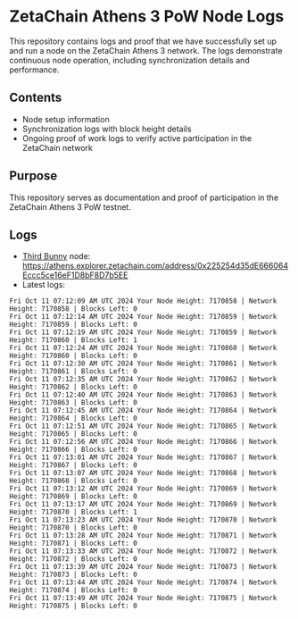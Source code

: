 # ZetaChain Athens 3 PoW Node Logs
This repository contains logs and proof that we have successfully set up and run a node on the ZetaChain Athens 3 network. The logs demonstrate continuous node operation, including synchronization details and performance.

## Contents
- Node setup information
- Synchronization logs with block height details
- Ongoing proof of work logs to verify active participation in the ZetaChain network

## Purpose
This repository serves as documentation and proof of participation in the ZetaChain Athens 3 PoW testnet.

## Logs

- [Third Bunny](https://thirdbunny.xyz/) node: https://athens.explorer.zetachain.com/address/0x225254d35dE666064Eccc5ce16eF1D8bF8D7b5EE
- Latest logs:
```
Fri Oct 11 07:12:09 AM UTC 2024 Your Node Height: 7170858 | Network Height: 7170858 | Blocks Left: 0
Fri Oct 11 07:12:14 AM UTC 2024 Your Node Height: 7170859 | Network Height: 7170859 | Blocks Left: 0
Fri Oct 11 07:12:19 AM UTC 2024 Your Node Height: 7170859 | Network Height: 7170860 | Blocks Left: 1
Fri Oct 11 07:12:24 AM UTC 2024 Your Node Height: 7170860 | Network Height: 7170860 | Blocks Left: 0
Fri Oct 11 07:12:30 AM UTC 2024 Your Node Height: 7170861 | Network Height: 7170861 | Blocks Left: 0
Fri Oct 11 07:12:35 AM UTC 2024 Your Node Height: 7170862 | Network Height: 7170862 | Blocks Left: 0
Fri Oct 11 07:12:40 AM UTC 2024 Your Node Height: 7170863 | Network Height: 7170863 | Blocks Left: 0
Fri Oct 11 07:12:45 AM UTC 2024 Your Node Height: 7170864 | Network Height: 7170864 | Blocks Left: 0
Fri Oct 11 07:12:51 AM UTC 2024 Your Node Height: 7170865 | Network Height: 7170865 | Blocks Left: 0
Fri Oct 11 07:12:56 AM UTC 2024 Your Node Height: 7170866 | Network Height: 7170866 | Blocks Left: 0
Fri Oct 11 07:13:01 AM UTC 2024 Your Node Height: 7170867 | Network Height: 7170867 | Blocks Left: 0
Fri Oct 11 07:13:07 AM UTC 2024 Your Node Height: 7170868 | Network Height: 7170868 | Blocks Left: 0
Fri Oct 11 07:13:12 AM UTC 2024 Your Node Height: 7170869 | Network Height: 7170869 | Blocks Left: 0
Fri Oct 11 07:13:17 AM UTC 2024 Your Node Height: 7170869 | Network Height: 7170870 | Blocks Left: 1
Fri Oct 11 07:13:23 AM UTC 2024 Your Node Height: 7170870 | Network Height: 7170870 | Blocks Left: 0
Fri Oct 11 07:13:28 AM UTC 2024 Your Node Height: 7170871 | Network Height: 7170871 | Blocks Left: 0
Fri Oct 11 07:13:33 AM UTC 2024 Your Node Height: 7170872 | Network Height: 7170872 | Blocks Left: 0
Fri Oct 11 07:13:39 AM UTC 2024 Your Node Height: 7170873 | Network Height: 7170873 | Blocks Left: 0
Fri Oct 11 07:13:44 AM UTC 2024 Your Node Height: 7170874 | Network Height: 7170874 | Blocks Left: 0
Fri Oct 11 07:13:49 AM UTC 2024 Your Node Height: 7170875 | Network Height: 7170875 | Blocks Left: 0
```
